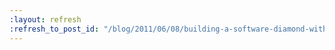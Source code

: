 ```yaml
---
:layout: refresh
:refresh_to_post_id: "/blog/2011/06/08/building-a-software-diamond-with-jenkins"
---
```

